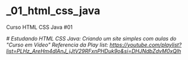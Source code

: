 # _01_html_css_java
 Curso HTML CSS Java #01

_# Estudando HTML CSS Java:
 Criando um site simples com aulas do "Curso em Vídeo"
 Referencia da Play list: https://youtube.com/playlist?list=PLHz_AreHm4dlAnJ_jJtV29RFxnPHDuk9o&si=DHJNdbZdvM0xQlh_

